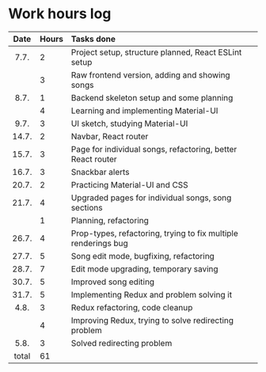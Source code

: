 # Work hours log

| Date | Hours | Tasks done |
|:-----:|:-----|:-----|
| 7.7.  | 2    | Project setup, structure planned, React ESLint setup |
|       | 3    | Raw frontend version, adding and showing songs |
| 8.7.  | 1    | Backend skeleton setup and some planning |
|       | 4    | Learning and implementing Material-UI |
| 9.7.  | 3    | UI sketch, studying Material-UI |
| 14.7. | 2    | Navbar, React router |
| 15.7. | 3    | Page for individual songs, refactoring, better React router |
| 16.7. | 3    | Snackbar alerts |
| 20.7. | 2    | Practicing Material-UI and CSS |
| 21.7. | 4    | Upgraded pages for individual songs, song sections |
|       | 1    | Planning, refactoring |
| 26.7. | 4    | Prop-types, refactoring, trying to fix multiple renderings bug |
| 27.7. | 5    | Song edit mode, bugfixing, refactoring |
| 28.7. | 7    | Edit mode upgrading, temporary saving |
| 30.7. | 5    | Improved song editing |
| 31.7. | 5    | Implementing Redux and problem solving it |
| 4.8.  | 3    | Redux refactoring, code cleanup |
|       | 4    | Improving Redux, trying to solve redirecting problem |
| 5.8.  | 3    | Solved redirecting problem |
| total | 61   | | 